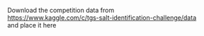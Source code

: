 Download the competition data from  
https://www.kaggle.com/c/tgs-salt-identification-challenge/data  
and place it here